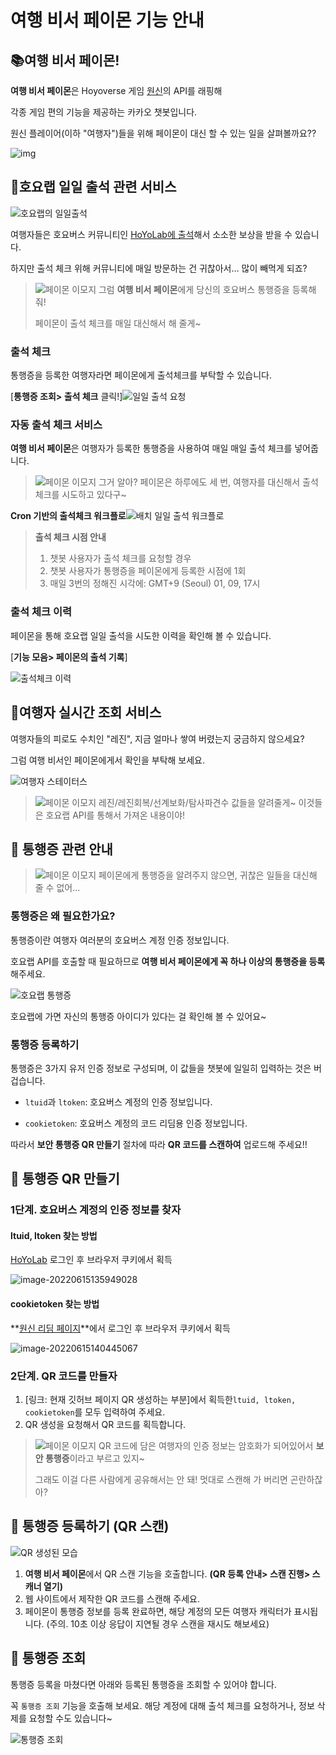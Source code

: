 # 여행 비서 페이몬 기능 안내

## 📚여행 비서 페이몬!

**여행 비서 페이몬**은 Hoyoverse 게임 [원신](https://genshin.hoyoverse.com/ko/)의 API를 래핑해

각종 게임 편의 기능을 제공하는 카카오 챗봇입니다.

원신 플레이어(이하 "여행자")들을 위해 페이몬이 대신 할 수 있는 일을 살펴볼까요??

![img](resources\channel_profile.png)

## 📗호요랩 일일 출석 관련 서비스

![호요랩의 일일출석](resources\hoyolab_dailycheckin.png)

여행자들은 호요버스 커뮤니티인 [HoYoLab에 출석](https://webstatic-sea.mihoyo.com/ys/event/signin-sea/index.html?act_id=e202102251931481)해서 소소한 보상을 받을 수 있습니다.

하지만 출석 체크 위해 커뮤니티에 매일 방문하는 건 귀찮아서... 많이 빼먹게 되죠?

> ![페이몬 이모지](resources\paimon_emoji.png) 그럼 **여행 비서 페이몬**에게 당신의 호요버스 통행증을 등록해 줘!
>
> 페이몬이 출석 체크를 매일 대신해서 해 줄게~

### 출석 체크

통행증을 등록한 여행자라면 페이몬에게 출석체크를 부탁할 수 있습니다.

[**통행증 조회> 출석 체크** 클릭!]![일일 출석 요청](resources\ui_dailycheck.png)

### 자동 출석 체크 서비스

**여행 비서 페이몬**은 여행자가 등록한 통행증을 사용하여 매일 매일 출석 체크를 넣어줍니다.

> ![페이몬 이모지](resources\paimon_emoji.png) 그거 알아? 페이몬은 하루에도 세 번, 여행자를 대신해서 출석 체크를 시도하고 있다구~
>

**Cron 기반의 출석체크 워크플로**![배치 일일 출석 워크플로](resources\batch_dailycheck_workflow.png)

> **출석 체크 시점 안내**
>
> 1. 챗봇 사용자가 출석 체크를 요청할 경우
> 2. 챗봇 사용자가 통행증을 페이몬에게 등록한 시점에 1회
> 3. 매일 3번의 정해진 시각에: GMT+9 (Seoul) 01, 09, 17시

### 출석 체크 이력

페이몬을 통해 호요랩 일일 출석을 시도한 이력을 확인해 볼 수 있습니다.

[**기능 모음> 페이몬의 출석 기록**]

![출석체크 이력](resources\ui_dailycheck_log.png)

## 📕여행자 실시간 조회 서비스

여행자들의 피로도 수치인 "레진", 지금 얼마나 쌓여 버렸는지 궁금하지 않으세요?

그럼 여행 비서인 페이몬에게서 확인을 부탁해 보세요.

![여행자 스테이터스](resources\ui_traveler_status.png)

> ![페이몬 이모지](resources\paimon_emoji.png) 레진/레진회복/선계보화/탐사파견수 값들을 알려줄게~ 이것들은 호요랩 API를 통해서 가져온 내용이야!
>

## 📘 통행증 관련 안내

> ![페이몬 이모지](resources\paimon_emoji.png) 페이몬에게 통행증을 알려주지 않으면, 귀찮은 일들을 대신해 줄 수 없어...
>

### 통행증은 왜 필요한가요?

통행증이란 여행자 여러분의 호요버스 계정 인증 정보입니다.  

호요랩 API를 호출할 때 필요하므로 **여행 비서 페이몬에게 꼭 하나 이상의 통행증을 등록**해주세요. 

![호요랩 통행증](resources\hoyolab_hoyopass.png)

호요랩에 가면 자신의 통행증 아이디가 있다는 걸 확인해 볼 수 있어요~



###  통행증 등록하기

통행증은 3가지 유저 인증 정보로 구성되며, 이 값들을 챗봇에 일일히 입력하는 것은 버겁습니다.

- `ltuid`과 `ltoken`: 호요버스 계정의 인증 정보입니다.

- `cookietoken`: 호요버스 계정의 코드 리딤용 인증 정보입니다.

  

따라서 **보안 통행증 QR 만들기** 절차에 따라 **QR 코드를 스캔하여** 업로드해 주세요!!

## 📘 통행증 QR 만들기

###  1단계. 호요버스 계정의 인증 정보를 찾자

#### ltuid, ltoken 찾는 방법

[HoYoLab](https://www.hoyolab.com/home) 로그인 후 브라우저 쿠키에서 획득

![image-20220615135949028](resources\ltuid_ltoken.png)

#### cookietoken 찾는 방법

 **[원신 리딤 페이지](https://genshin.hoyoverse.com/ko/gift)**에서 로그인 후 브라우저 쿠키에서 획득

![image-20220615140445067](C:\Users\wnwoq\AppData\Roaming\Typora\typora-user-images\image-20220615140445067.png)

### 2단계. QR 코드를 만들자

1. [링크: 현재 깃허브 페이지 QR 생성하는 부분]에서 획득한`ltuid, ltoken, cookietoken`를 모두 입력하여 주세요.
2. QR 생성을 요청해서 QR 코드를 획득합니다.

> ![페이몬 이모지](resources\paimon_emoji.png) QR 코드에 담은 여행자의 인증 정보는 암호화가 되어있어서 **보안 통행증**이라고 부르고 있지~
>
> 그래도 이걸 다른 사람에게 공유해서는 안 돼! 멋대로 스캔해 가 버리면 곤란하잖아?

## 📘 통행증 등록하기 (QR 스캔)

![QR 생성된 모습](resources\ui_qrscan.png)

1. **여행 비서 페이몬**에서 QR 스캔 기능을 호출합니다. **(QR 등록 안내> 스캔 진행> 스캐너 열기)**
2. 웹 사이트에서 제작한 QR 코드를 스캔해 주세요.
3. 페이몬이 통행증 정보를 등록 완료하면, 해당 계정의 모든 여행자 캐릭터가 표시됩니다. (주의. 10초 이상 응답이 지연될 경우 스캔을 재시도 해보세요)



## 📘 통행증 조회

통행증 등록을 마쳤다면 아래와 등록된 통행증을 조회할 수 있어야 합니다. 

꼭 `통행증 조회` 기능을 호출해 보세요. 해당 계정에 대해 출석 체크를 요청하거나, 정보 삭제를 요청할 수도 있습니다~

![통행증 조회](resources\ui_hoyopasses.png)